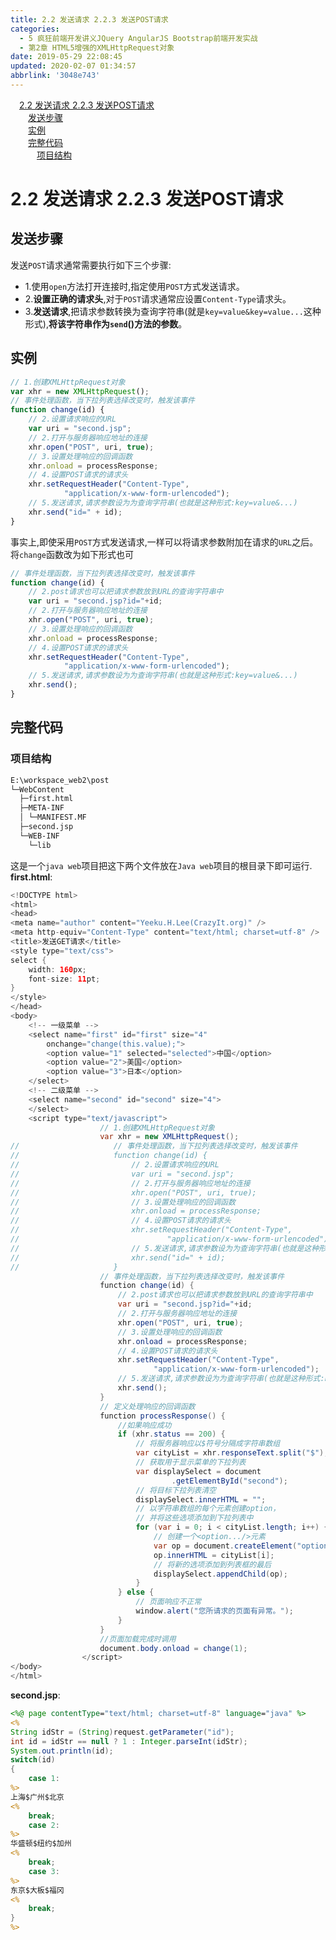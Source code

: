 ```yaml
---
title: 2.2 发送请求 2.2.3 发送POST请求
categories: 
  - 5 疯狂前端开发讲义JQuery AngularJS Bootstrap前端开发实战
  - 第2章 HTML5增强的XMLHttpRequest对象
date: 2019-05-29 22:08:45
updated: 2020-02-07 01:34:57
abbrlink: '3048e743'
---
```

<div id='my_toc'><a href="/JavaReadingNotes/3048e743/#2-2-发送请求-2-2-3-发送POST请求" class="header_1">2.2 发送请求 2.2.3 发送POST请求</a>&nbsp;<br><a href="/JavaReadingNotes/3048e743/#发送步骤" class="header_2">发送步骤</a>&nbsp;<br><a href="/JavaReadingNotes/3048e743/#实例" class="header_2">实例</a>&nbsp;<br><a href="/JavaReadingNotes/3048e743/#完整代码" class="header_2">完整代码</a>&nbsp;<br><a href="/JavaReadingNotes/3048e743/#项目结构" class="header_3">项目结构</a>&nbsp;<br></div>
<style>.header_1{margin-left: 1em;}.header_2{margin-left: 2em;}.header_3{margin-left: 3em;}.header_4{margin-left: 4em;}.header_5{margin-left: 5em;}.header_6{margin-left: 6em;}</style>
<!--more-->
<script>if (navigator.platform.search('arm')==-1){document.getElementById('my_toc').style.display = 'none';}var e,p = document.getElementsByTagName('p');while (p.length>0) {e = p[0];e.parentElement.removeChild(e);}</script>

<!--end-->
# 2.2 发送请求 2.2.3 发送POST请求 #
## 发送步骤 ##
发送`POST`请求通常需要执行如下三个步骤:
- 1.使用`open`方法打开连接时,指定使用`POST`方式发送请求。
- 2.**设置正确的请求头**,对于`POST`请求通常应设置`Content-Type`请求头。
- 3.**发送请求**,把请求参数转换为查询字符串(就是`key=value&key=value...`这种形式),**将该字符串作为`send`()方法的参数**。

## 实例 ##
```javascript
// 1.创建XMLHttpRequest对象
var xhr = new XMLHttpRequest();
// 事件处理函数，当下拉列表选择改变时，触发该事件
function change(id) {
    // 2.设置请求响应的URL
    var uri = "second.jsp";
    // 2.打开与服务器响应地址的连接
    xhr.open("POST", uri, true);
    // 3.设置处理响应的回调函数
    xhr.onload = processResponse;
    // 4.设置POST请求的请求头
    xhr.setRequestHeader("Content-Type",
            "application/x-www-form-urlencoded");
    // 5.发送请求,请求参数设为为查询字符串(也就是这种形式:key=value&...)
    xhr.send("id=" + id);
}
```
事实上,即使采用`POST`方式发送请求,一样可以将请求参数附加在请求的`URL`之后。将`change`函数改为如下形式也可
```javascript
// 事件处理函数，当下拉列表选择改变时，触发该事件
function change(id) {
    // 2.post请求也可以把请求参数放到URL的查询字符串中
    var uri = "second.jsp?id="+id;
    // 2.打开与服务器响应地址的连接
    xhr.open("POST", uri, true);
    // 3.设置处理响应的回调函数
    xhr.onload = processResponse;
    // 4.设置POST请求的请求头
    xhr.setRequestHeader("Content-Type",
            "application/x-www-form-urlencoded");
    // 5.发送请求,请求参数设为为查询字符串(也就是这种形式:key=value&...)
    xhr.send();
}
```
## 完整代码 ##
### 项目结构 ###
```cmd
E:\workspace_web2\post
└─WebContent
  ├─first.html
  ├─META-INF
  │ └─MANIFEST.MF
  ├─second.jsp
  └─WEB-INF
    └─lib
```
这是一个`java web`项目把这下两个文件放在`Java web`项目的根目录下即可运行.
**first.html**:
```java
<!DOCTYPE html>
<html>
<head>
<meta name="author" content="Yeeku.H.Lee(CrazyIt.org)" />
<meta http-equiv="Content-Type" content="text/html; charset=utf-8" />
<title>发送GET请求</title>
<style type="text/css">
select {
    width: 160px;
    font-size: 11pt;
}
</style>
</head>
<body>
    <!-- 一级菜单 -->
    <select name="first" id="first" size="4"
        onchange="change(this.value);">
        <option value="1" selected="selected">中国</option>
        <option value="2">美国</option>
        <option value="3">日本</option>
    </select>
    <!-- 二级菜单 -->
    <select name="second" id="second" size="4">
    </select>
    <script type="text/javascript">
                    // 1.创建XMLHttpRequest对象
                    var xhr = new XMLHttpRequest();
//                     // 事件处理函数，当下拉列表选择改变时，触发该事件
//                     function change(id) {
//                         // 2.设置请求响应的URL
//                         var uri = "second.jsp";
//                         // 2.打开与服务器响应地址的连接
//                         xhr.open("POST", uri, true);
//                         // 3.设置处理响应的回调函数
//                         xhr.onload = processResponse;
//                         // 4.设置POST请求的请求头
//                         xhr.setRequestHeader("Content-Type",
//                                 "application/x-www-form-urlencoded");
//                         // 5.发送请求,请求参数设为为查询字符串(也就是这种形式:key=value&...)
//                         xhr.send("id=" + id);
//                     }
                    // 事件处理函数，当下拉列表选择改变时，触发该事件
                    function change(id) {
                        // 2.post请求也可以把请求参数放到URL的查询字符串中
                        var uri = "second.jsp?id="+id;
                        // 2.打开与服务器响应地址的连接
                        xhr.open("POST", uri, true);
                        // 3.设置处理响应的回调函数
                        xhr.onload = processResponse;
                        // 4.设置POST请求的请求头
                        xhr.setRequestHeader("Content-Type",
                                "application/x-www-form-urlencoded");
                        // 5.发送请求,请求参数设为为查询字符串(也就是这种形式:key=value&...)
                        xhr.send();
                    }
                    // 定义处理响应的回调函数
                    function processResponse() {
                        //如果响应成功
                        if (xhr.status == 200) {
                            // 将服务器响应以$符号分隔成字符串数组
                            var cityList = xhr.responseText.split("$");
                            // 获取用于显示菜单的下拉列表
                            var displaySelect = document
                                    .getElementById("second");
                            // 将目标下拉列表清空
                            displaySelect.innerHTML = "";
                            // 以字符串数组的每个元素创建option，
                            // 并将这些选项添加到下拉列表中
                            for (var i = 0; i < cityList.length; i++) {
                                // 创建一个<option.../>元素
                                var op = document.createElement("option");
                                op.innerHTML = cityList[i];
                                // 将新的选项添加到列表框的最后
                                displaySelect.appendChild(op);
                            }
                        } else {
                            // 页面响应不正常
                            window.alert("您所请求的页面有异常。");
                        }
                    }
                    //页面加载完成时调用
                    document.body.onload = change(1);
                </script>
</body>
</html>
```
**second.jsp**:
```jsp
<%@ page contentType="text/html; charset=utf-8" language="java" %>
<%
String idStr = (String)request.getParameter("id");
int id = idStr == null ? 1 : Integer.parseInt(idStr);
System.out.println(id);
switch(id)
{
    case 1:
%>
上海$广州$北京
<%
    break;
    case 2:
%>
华盛顿$纽约$加州
<%
    break;
    case 3:
%>
东京$大板$福冈
<%
    break;
}
%>
```
